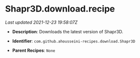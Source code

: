 # Shapr3D.download.recipe

_Last updated 2021-12-23 19:58:07Z_

- **Description**: Downloads the latest version of Shapr3D.

- **Identifier**: `com.github.ahousseini-recipes.download.Shapr3D`

- **Parent Recipes**: `None`